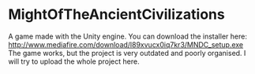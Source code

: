 # MightOfTheAncientCivilizations
A game made with the Unity engine. You can download the installer here:
 http://www.mediafire.com/download/l89xvucx0iq7kr3/MNDC_setup.exe
The game works, but the project is very outdated and poorly organised.
I will try to upload the whole project here.

